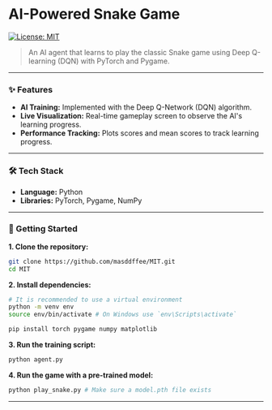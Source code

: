 # AI-Powered Snake Game

[![License: MIT](https://img.shields.io/badge/License-MIT-yellow.svg)](https://opensource.org/licenses/MIT)

> An AI agent that learns to play the classic Snake game using Deep Q-learning (DQN) with PyTorch and Pygame.

---

### ✨ Features

- **AI Training:** Implemented with the Deep Q-Network (DQN) algorithm.
- **Live Visualization:** Real-time gameplay screen to observe the AI's learning progress.
- **Performance Tracking:** Plots scores and mean scores to track learning progress.

---

### 🛠️ Tech Stack

- **Language:** Python
- **Libraries:** PyTorch, Pygame, NumPy

---

### 🚀 Getting Started

**1. Clone the repository:**
```bash
git clone https://github.com/masddffee/MIT.git
cd MIT
```

**2. Install dependencies:**
```bash
# It is recommended to use a virtual environment
python -m venv env
source env/bin/activate # On Windows use `env\Scripts\activate`

pip install torch pygame numpy matplotlib
```

**3. Run the training script:**
```bash
python agent.py
```

**4. Run the game with a pre-trained model:**
```bash
python play_snake.py # Make sure a model.pth file exists
```

---
